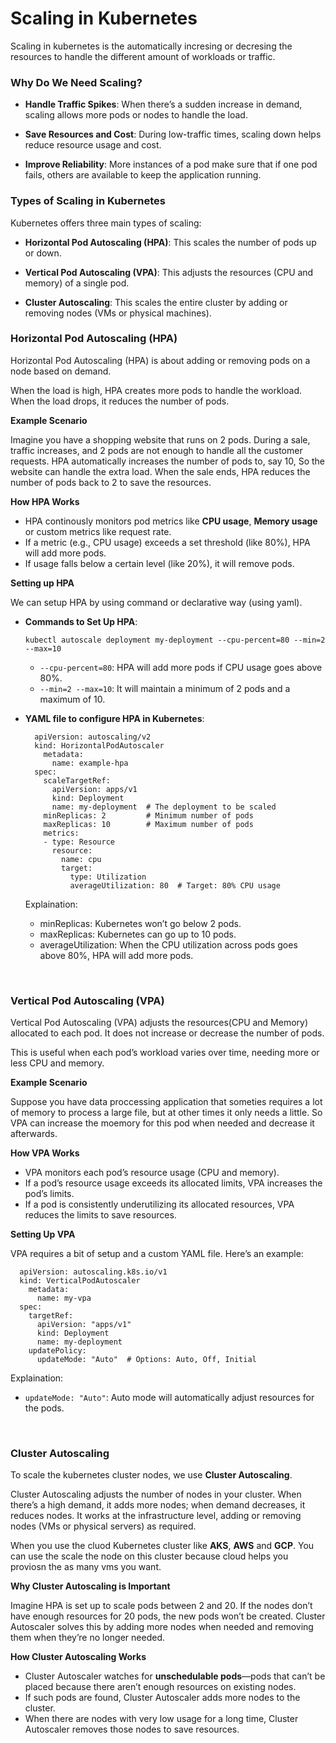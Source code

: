 # Scaling in Kubernetes

Scaling in kubernetes is the automatically incresing or decresing the resources to handle the different amount of workloads or traffic.

### Why Do We Need Scaling?

- **Handle Traffic Spikes**: When there’s a sudden increase in demand, scaling allows more pods or nodes to handle the load.

- **Save Resources and Cost**: During low-traffic times, scaling down helps reduce resource usage and cost.

- **Improve Reliability**: More instances of a pod make sure that if one pod fails, others are available to keep the application running.


### Types of Scaling in Kubernetes

Kubernetes offers three main types of scaling:

  - **Horizontal Pod Autoscaling (HPA)**: This scales the number of pods up or down.

  - **Vertical Pod Autoscaling (VPA)**: This adjusts the resources (CPU and memory) of a single pod.

  - **Cluster Autoscaling**: This scales the entire cluster by adding or removing nodes (VMs or physical machines).


### Horizontal Pod Autoscaling (HPA)

Horizontal Pod Autoscaling (HPA) is about adding or removing pods on a node based on demand.

When the load is high, HPA creates more pods to handle the workload. When the load drops, it reduces the number of pods. 

**Example Scenario**

  Imagine you have a shopping website that runs on 2 pods. During a sale, traffic increases, and 2 pods are not enough to handle all the customer requests. HPA automatically increases the number of pods to, say 10, So the website can handle the extra load. When the sale ends, HPA reduces the number of pods back to 2 to save the resources.

**How HPA Works**

  - HPA continously monitors pod metrics like **CPU usage**, **Memory usage** or custom metrics like request rate.
  - If a metric (e.g., CPU usage) exceeds a set threshold (like 80%), HPA will add more pods.
  - If usage falls below a certain level (like 20%), it will remove pods.

**Setting up HPA**

We can setup HPA by using command or declarative way (using yaml).

  - **Commands to Set Up HPA**:

    ```kubectl autoscale deployment my-deployment --cpu-percent=80 --min=2 --max=10```

    - ```--cpu-percent=80```: HPA will add more pods if CPU usage goes above 80%.
    - ```--min=2 --max=10```: It will maintain a minimum of 2 pods and a maximum of 10.

  - **YAML file to configure HPA in Kubernetes**:

    ```
      apiVersion: autoscaling/v2
      kind: HorizontalPodAutoscaler
        metadata:
          name: example-hpa
      spec:
        scaleTargetRef:
          apiVersion: apps/v1
          kind: Deployment
          name: my-deployment  # The deployment to be scaled
        minReplicas: 2         # Minimum number of pods
        maxReplicas: 10        # Maximum number of pods
        metrics:
        - type: Resource
          resource:
            name: cpu
            target:
              type: Utilization
              averageUtilization: 80  # Target: 80% CPU usage
    ```

    Explaination:

      - minReplicas: Kubernetes won’t go below 2 pods.
      - maxReplicas: Kubernetes can go up to 10 pods.
      - averageUtilization: When the CPU utilization across pods goes above 80%, HPA will add more pods.

<br>

### Vertical Pod Autoscaling (VPA)

Vertical Pod Autoscaling (VPA) adjusts the resources(CPU and Memory) allocated to each pod. It does not increase or decrease the number of pods. 

This is useful when each pod’s workload varies over time, needing more or less CPU and memory.

**Example Scenario**

Suppose you have data proccessing application that someties requires a lot of memory to process a large file, but at other times it only needs a little. So VPA can increase the moemory for this pod when needed and decrease it afterwards.

**How VPA Works**

  - VPA monitors each pod’s resource usage (CPU and memory).
  - If a pod’s resource usage exceeds its allocated limits, VPA increases the pod’s limits.
  - If a pod is consistently underutilizing its allocated resources, VPA reduces the limits to save resources.

**Setting Up VPA**

VPA requires a bit of setup and a custom YAML file. Here’s an example:

```
  apiVersion: autoscaling.k8s.io/v1
  kind: VerticalPodAutoscaler
    metadata:
      name: my-vpa
  spec:
    targetRef:
      apiVersion: "apps/v1"
      kind: Deployment
      name: my-deployment
    updatePolicy:
      updateMode: "Auto"  # Options: Auto, Off, Initial
```

Explaination:
- ```updateMode: "Auto"```: Auto mode will automatically adjust resources for the pods.
      
<br>

### Cluster Autoscaling

To scale the kubernetes cluster nodes, we use **Cluster Autoscaling**.

Cluster Autoscaling adjusts the number of nodes in your cluster. When there’s a high demand, it adds more nodes; when demand decreases, it reduces nodes. It works at the infrastructure level, adding or removing nodes (VMs or physical servers) as required. 

When you use the cluod Kubernetes cluster like **AKS**, **AWS** and **GCP**. You can use the scale the node on this cluster because cloud helps you proviosn the as many vms you want.

**Why Cluster Autoscaling is Important**

Imagine HPA is set up to scale pods between 2 and 20. If the nodes don’t have enough resources for 20 pods, the new pods won’t be created. Cluster Autoscaler solves this by adding more nodes when needed and removing them when they’re no longer needed.

**How Cluster Autoscaling Works**

  - Cluster Autoscaler watches for **unschedulable pods**—pods that can’t be placed because there aren’t enough resources on existing nodes.
  - If such pods are found, Cluster Autoscaler adds more nodes to the cluster.
  - When there are nodes with very low usage for a long time, Cluster Autoscaler removes those nodes to save resources.
